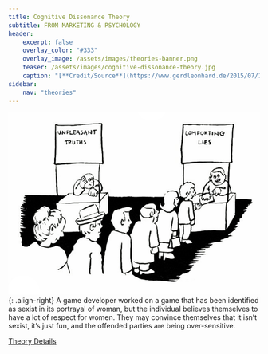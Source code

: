 ```yaml
---
title: Cognitive Dissonance Theory
subtitle: FROM MARKETING & PSYCHOLOGY
header:
    excerpt: false
    overlay_color: "#333"
    overlay_image: /assets/images/theories-banner.png
    teaser: /assets/images/cognitive-dissonance-theory.jpg
    caption: "[**Credit/Source**](https://www.gerdleonhard.de/2015/07/14/so-loest-ein-zukunftsberater-positive-veraenderungen-aus/)"
sidebar:
    nav: "theories"
---
```


![cognitive dissonance theory](/assets/images/cognitive-dissonance-theory.jpg){: .align-right}
A game developer worked on a game that has been identified as sexist in its portrayal of woman, but the individual believes themselves to have a lot of respect for women. They may convince themselves that it isn’t sexist, it’s just fun, and the offended parties are being over-sensitive.

[Theory Details](https://www.utwente.nl/cw/theorieenoverzicht/Theory%20Clusters/Interpersonal%20Communication%20and%20Relations/Cognitive_Dissonance_theory/)